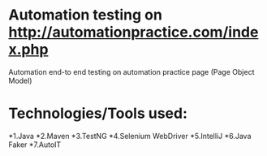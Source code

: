 # Automation testing on http://automationpractice.com/index.php

Automation end-to end testing on automation practice page (Page Object Model)

# Technologies/Tools used:

*1.Java
*2.Maven
*3.TestNG
*4.Selenium WebDriver
*5.IntelliJ
*6.Java Faker
*7.AutoIT
